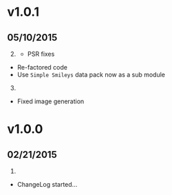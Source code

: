 # v1.0.1
## 05/10/2015

2. [](#improved)
	* PSR fixes
  * Re-factored code
  * Use `Simple Smileys` data pack now as a sub module
3. [](#bugfix)
  * Fixed image generation

# v1.0.0
## 02/21/2015

1. [](#new)
  * ChangeLog started...
